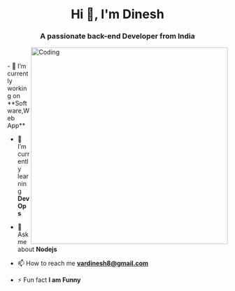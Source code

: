 <h1 align="center">Hi 👋, I'm Dinesh</h1>
<h3 align="center">A passionate back-end Developer from India</h3>
<!-- <img align="right" alt="Coding" width="400" src="https://cdn.dribbble.com/users/1162077/screenshots/3848914/programmer.gif"> -->
<a>
  <img align="right" alt="Coding" width="450" src="https://firebasestorage.googleapis.com/v0/b/flexi-coding.appspot.com/o/dempgi7-520f8d5f-63d4-4453-8822-dbc149ae27f8.gif?alt=media&token=91c0c7b2-93c3-4029-b011-1a8703c5730d" alt="MasterHead">
</a>
<br><br>
- 🔭 I’m currently working on **Software,Web App**

- 🌱 I’m currently learning **DevOps**

- 💬 Ask me about **Nodejs**

- 📫 How to reach me **vardinesh8@gmail.com**

- ⚡ Fun fact **I am Funny**
